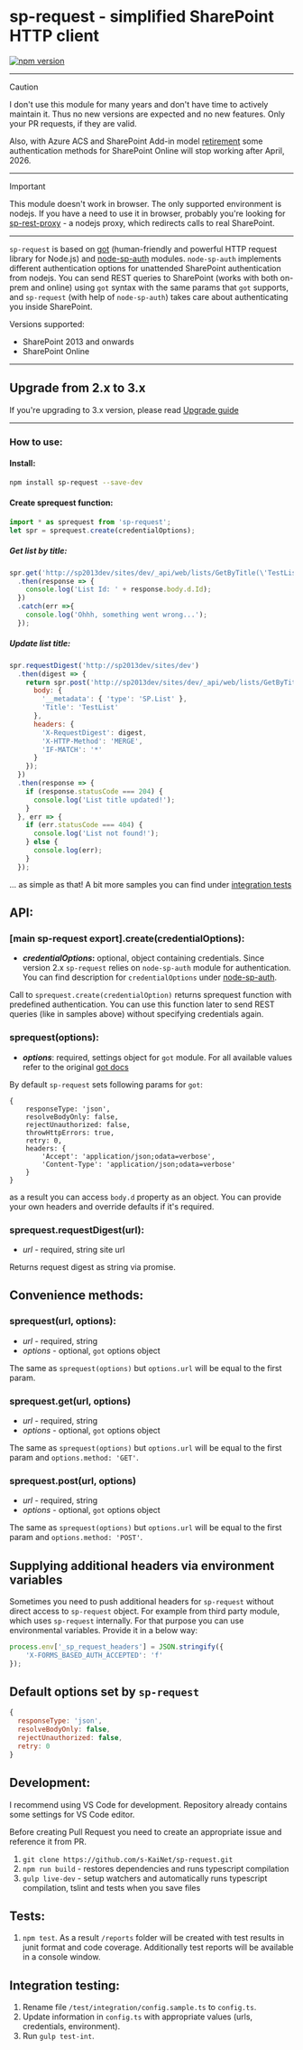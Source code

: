 # sp-request - simplified SharePoint HTTP client

[![npm version](https://badge.fury.io/js/sp-request.svg)](https://badge.fury.io/js/sp-request)

---
> [!CAUTION]
>
> I don't use this module for many years and don't have time to actively maintain it. Thus no new versions are expected and no new features. Only your PR requests, if they are valid.
>
> Also, with Azure ACS and SharePoint Add-in model [retirement](https://techcommunity.microsoft.com/t5/microsoft-sharepoint-blog/sharepoint-add-in-retirement-in-microsoft-365/ba-p/3982035) some authentication methods for SharePoint Online will stop working after April, 2026.

---
> [!IMPORTANT]
> This module doesn't work in browser. The only supported environment is nodejs. If you have a need to use it in browser, probably you're looking for [sp-rest-proxy](https://github.com/koltyakov/sp-rest-proxy) - a nodejs proxy, which redirects calls to real SharePoint.
---
 `sp-request` is based on [got](https://github.com/sindresorhus/got/) (human-friendly and powerful HTTP request library for Node.js) and [node-sp-auth](https://github.com/s-KaiNet/node-sp-auth) modules. `node-sp-auth` implements different authentication options for unattended SharePoint authentication from nodejs. You can send REST queries to SharePoint (works with both on-prem and online) using `got` syntax with the same params that `got` supports, and `sp-request` (with help of `node-sp-auth`) takes care about authenticating you inside SharePoint.

 Versions supported:
 * SharePoint 2013 and onwards
 * SharePoint Online

---

## Upgrade from 2.x to 3.x

If you're upgrading to 3.x version, please read [Upgrade guide](/UpgradeTo3x.md)

---

### How to use:

#### Install:

```bash
npm install sp-request --save-dev
```

#### Create sprequest function:

```javascript
import * as sprequest from 'sp-request';
let spr = sprequest.create(credentialOptions);
```

##### Get list by title:

```javascript
spr.get('http://sp2013dev/sites/dev/_api/web/lists/GetByTitle(\'TestList\')')
  .then(response => {
    console.log('List Id: ' + response.body.d.Id);
  })
  .catch(err =>{
    console.log('Ohhh, something went wrong...');
  });
```

##### Update list title:

```javascript
spr.requestDigest('http://sp2013dev/sites/dev')
  .then(digest => {
    return spr.post('http://sp2013dev/sites/dev/_api/web/lists/GetByTitle(\'TestList\')', {
      body: {
        '__metadata': { 'type': 'SP.List' },
        'Title': 'TestList'
      },
      headers: {
        'X-RequestDigest': digest,
        'X-HTTP-Method': 'MERGE',
        'IF-MATCH': '*'
      }
    });
  })
  .then(response => {
    if (response.statusCode === 204) {
      console.log('List title updated!');
    }
  }, err => {
    if (err.statusCode === 404) {
      console.log('List not found!');
    } else {
      console.log(err);
    }
  });
```

... as simple as that! A bit more samples you can find under [integration tests](https://github.com/s-KaiNet/sp-request/blob/master/test/integration/integration.spec.ts)

## API:

### [main sp-request export].create(credentialOptions):

- **_credentialOptions_:** optional, object containing credentials.
  Since version 2.x `sp-request` relies on `node-sp-auth` module for authentication. You can find description for `credentialOptions` under [node-sp-auth](https://github.com/s-KaiNet/node-sp-auth#params).

Call to `sprequest.create(credentialOption)` returns sprequest function with predefined authentication. You can use this function later to send REST queries (like in samples above) without specifying credentials again.
### sprequest(options):

 - **_options_**: required, settings object for `got` module. For all available values refer to the original [got docs](https://github.com/sindresorhus/got)

By default `sp-request` sets following params for `got`:

```
{
    responseType: 'json',
    resolveBodyOnly: false,
    rejectUnauthorized: false,
    throwHttpErrors: true,
    retry: 0,
    headers: {
        'Accept': 'application/json;odata=verbose',
        'Content-Type': 'application/json;odata=verbose'
    }
}
```

as a result you can access `body.d` property as an object. You can provide your own headers and override defaults if it's required.

### sprequest.requestDigest(url):

 - _url_ - required, string site url

Returns request digest as string via promise.

## Convenience methods:

### sprequest(url, options):

 - _url_ - required, string
 - _options_ - optional, `got` options object

The same as `sprequest(options)` but `options.url` will be equal to the first param.

### sprequest.get(url, options)

 - _url_ - required, string
 - _options_ - optional, `got` options object

The same as `sprequest(options)` but `options.url` will be equal to the first param and `options.method: 'GET'`.

### sprequest.post(url, options)

 - _url_ - required, string
 - _options_ - optional, `got` options object

The same as `sprequest(options)` but `options.url` will be equal to the first param and `options.method: 'POST'`.

## Supplying additional headers via environment variables

Sometimes you need to push additional headers for `sp-request` without direct access to `sp-request` object. For example from third party module, which uses `sp-request` internally. For that purpose you can use environmental variables. Provide it in a below way:

```javascript
process.env['_sp_request_headers'] = JSON.stringify({
	'X-FORMS_BASED_AUTH_ACCEPTED': 'f'
});
```
## Default options set by `sp-request`

```javascript
{
  responseType: 'json',
  resolveBodyOnly: false,
  rejectUnauthorized: false,
  retry: 0
}
```

## Development:

I recommend using VS Code for development. Repository already contains some settings for VS Code editor.

Before creating Pull Request you need to create an appropriate issue and reference it from PR.

1. `git clone https://github.com/s-KaiNet/sp-request.git`
2. `npm run build` - restores dependencies and runs typescript compilation
3. `gulp live-dev` - setup watchers and automatically runs typescript compilation, tslint and tests when you save files

## Tests:

1. `npm test`. As a result `/reports` folder will be created with test results in junit format and code coverage. Additionally test reports will be available in a console window.

## Integration testing:

1. Rename file `/test/integration/config.sample.ts` to `config.ts`.
2. Update information in `config.ts` with appropriate values (urls, credentials, environment).
3. Run `gulp test-int`.
